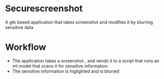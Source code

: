 # Securescreenshot
A gtk based application that takes screenshot and modifies it by blurring sensitive data
# Workflow
- The application takes a screenshot , and sends it to a script that runs an ml model that scans it for sensitive information
- The sensitive information is higlighted and is blurred
